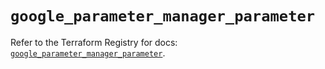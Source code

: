 # `google_parameter_manager_parameter`

Refer to the Terraform Registry for docs: [`google_parameter_manager_parameter`](https://registry.terraform.io/providers/hashicorp/google-beta/6.37.0/docs/resources/google_parameter_manager_parameter).
